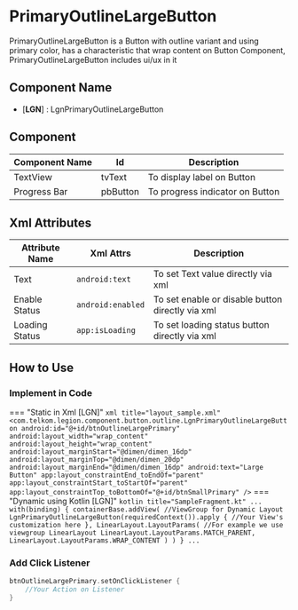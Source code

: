 # PrimaryOutlineLargeButton

PrimaryOutlineLargeButton is a Button with outline variant and using primary color, has a characteristic that wrap content on Button Component,  PrimaryOutlineLargeButton includes ui/ux in it

## Component Name

* [**LGN**] : LgnPrimaryOutlineLargeButton

## Component

|Component Name|Id|Description|
|---|---|---|
|TextView|tvText|To display label on Button|
|Progress Bar|pbButton|To progress indicator on Button|

## Xml Attributes

|Attribute Name|Xml Attrs|Description|
|---|---|---|
|Text|`android:text`|To set Text value directly via xml|
|Enable Status|`android:enabled`|To set enable or disable button directly via xml|
|Loading Status|`app:isLoading`|To set loading status button directly via xml|

## How to Use

### Implement in Code

=== "Static in Xml [LGN]"
    ``` xml title="layout_sample.xml"
    <com.telkom.legion.component.button.outline.LgnPrimaryOutlineLargeButton
            android:id="@+id/btnOutlineLargePrimary"
            android:layout_width="wrap_content"
            android:layout_height="wrap_content"
            android:layout_marginStart="@dimen/dimen_16dp"
            android:layout_marginTop="@dimen/dimen_20dp"
            android:layout_marginEnd="@dimen/dimen_16dp"
            android:text="Large Button"
            app:layout_constraintEnd_toEndOf="parent"
            app:layout_constraintStart_toStartOf="parent"
            app:layout_constraintTop_toBottomOf="@+id/btnSmallPrimary" />
    ```
=== "Dynamic using Kotlin [LGN]"
    ``` kotlin title="SampleFragment.kt"
    ...
    with(binding) {
        containerBase.addView( //ViewGroup for Dynamic Layout
            LgnPrimaryOutlineLargeButton(requiredContext()).apply {
                //Your View's customization here
            },
            LinearLayout.LayoutParams( //For example we use viewgroup LinearLayout
                LinearLayout.LayoutParams.MATCH_PARENT,
                LinearLayout.LayoutParams.WRAP_CONTENT
            )
        )
    }
    ...
    ```

### Add Click Listener

```kotlin title="SampleFragment.kt"
btnOutlineLargePrimary.setOnClickListener {
    //Your Action on Listener
}
```
